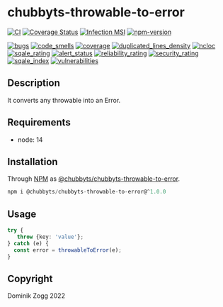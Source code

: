 # chubbyts-throwable-to-error

[![CI](https://github.com/chubbyts/chubbyts-throwable-to-error/workflows/CI/badge.svg?branch=master)](https://github.com/chubbyts/chubbyts-throwable-to-error/actions?query=workflow%3ACI)
[![Coverage Status](https://coveralls.io/repos/github/chubbyts/chubbyts-throwable-to-error/badge.svg?branch=master)](https://coveralls.io/github/chubbyts/chubbyts-throwable-to-error?branch=master)
[![Infection MSI](https://badge.stryker-mutator.io/github.com/chubbyts/chubbyts-throwable-to-error/master)](https://dashboard.stryker-mutator.io/reports/github.com/chubbyts/chubbyts-throwable-to-error/master)
[![npm-version](https://img.shields.io/npm/v/@chubbyts/chubbyts-throwable-to-error.svg)](https://www.npmjs.com/package/@chubbyts/chubbyts-throwable-to-error)

[![bugs](https://sonarcloud.io/api/project_badges/measure?project=chubbyts_chubbyts-throwable-to-error&metric=bugs)](https://sonarcloud.io/dashboard?id=chubbyts_chubbyts-throwable-to-error)
[![code_smells](https://sonarcloud.io/api/project_badges/measure?project=chubbyts_chubbyts-throwable-to-error&metric=code_smells)](https://sonarcloud.io/dashboard?id=chubbyts_chubbyts-throwable-to-error)
[![coverage](https://sonarcloud.io/api/project_badges/measure?project=chubbyts_chubbyts-throwable-to-error&metric=coverage)](https://sonarcloud.io/dashboard?id=chubbyts_chubbyts-throwable-to-error)
[![duplicated_lines_density](https://sonarcloud.io/api/project_badges/measure?project=chubbyts_chubbyts-throwable-to-error&metric=duplicated_lines_density)](https://sonarcloud.io/dashboard?id=chubbyts_chubbyts-throwable-to-error)
[![ncloc](https://sonarcloud.io/api/project_badges/measure?project=chubbyts_chubbyts-throwable-to-error&metric=ncloc)](https://sonarcloud.io/dashboard?id=chubbyts_chubbyts-throwable-to-error)
[![sqale_rating](https://sonarcloud.io/api/project_badges/measure?project=chubbyts_chubbyts-throwable-to-error&metric=sqale_rating)](https://sonarcloud.io/dashboard?id=chubbyts_chubbyts-throwable-to-error)
[![alert_status](https://sonarcloud.io/api/project_badges/measure?project=chubbyts_chubbyts-throwable-to-error&metric=alert_status)](https://sonarcloud.io/dashboard?id=chubbyts_chubbyts-throwable-to-error)
[![reliability_rating](https://sonarcloud.io/api/project_badges/measure?project=chubbyts_chubbyts-throwable-to-error&metric=reliability_rating)](https://sonarcloud.io/dashboard?id=chubbyts_chubbyts-throwable-to-error)
[![security_rating](https://sonarcloud.io/api/project_badges/measure?project=chubbyts_chubbyts-throwable-to-error&metric=security_rating)](https://sonarcloud.io/dashboard?id=chubbyts_chubbyts-throwable-to-error)
[![sqale_index](https://sonarcloud.io/api/project_badges/measure?project=chubbyts_chubbyts-throwable-to-error&metric=sqale_index)](https://sonarcloud.io/dashboard?id=chubbyts_chubbyts-throwable-to-error)
[![vulnerabilities](https://sonarcloud.io/api/project_badges/measure?project=chubbyts_chubbyts-throwable-to-error&metric=vulnerabilities)](https://sonarcloud.io/dashboard?id=chubbyts_chubbyts-throwable-to-error)

## Description

It converts any throwable into an Error.

## Requirements

 * node: 14

## Installation

Through [NPM](https://www.npmjs.com) as [@chubbyts/chubbyts-throwable-to-error][1].

```ts
npm i @chubbyts/chubbyts-throwable-to-error@^1.0.0
```

## Usage

```ts
try {
   throw {key: 'value'};
} catch (e) {
  const error = throwableToError(e);
}
```

## Copyright

Dominik Zogg 2022

[1]: https://www.npmjs.com/package/@chubbyts/chubbyts-throwable-to-error
